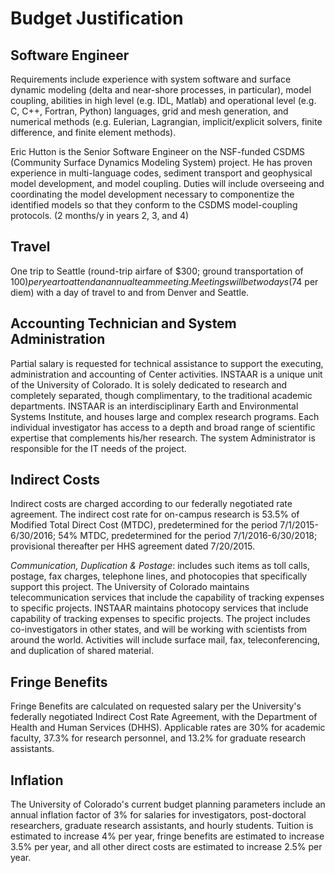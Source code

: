 Budget Justification
====================

Software Engineer
-----------------

Requirements include experience with system software and surface dynamic
modeling (delta and near-shore processes, in particular), model coupling,
abilities in high level (e.g. IDL, Matlab) and operational level (e.g. C,
C++, Fortran, Python) languages, grid and mesh generation, and numerical
methods (e.g. Eulerian, Lagrangian, implicit/explicit solvers, finite
difference, and finite element methods).

Eric Hutton is the Senior Software Engineer on the NSF-funded CSDMS
(Community Surface Dynamics Modeling System) project. He has proven
experience in multi-language codes, sediment transport and geophysical model
development, and model coupling. Duties will include overseeing and
coordinating the model development necessary to componentize the identified
models so that they conform to the CSDMS model-coupling protocols.
(2 months/y in years 2, 3, and 4)

Travel
------

One trip to Seattle (round-trip airfare of $300; ground transportation of
$100) per year to attend an annual team meeting. Meetings will be two days
($74 per diem) with a day of travel to and from Denver and Seattle.

Accounting Technician and System Administration
-----------------------------------------------

Partial salary is requested for technical assistance to support the executing,
administration and accounting of Center activities. INSTAAR is a unique unit
of the University of Colorado.  It is solely dedicated to research and
completely separated, though complimentary, to the traditional academic
departments.  INSTAAR is an interdisciplinary Earth and Environmental Systems
Institute, and houses large and complex research programs.  Each individual
investigator has access to a depth and broad range of scientific expertise
that complements his/her research. The system Administrator is responsible for
the IT needs of the project.

Indirect Costs
--------------

Indirect costs are charged according to our federally negotiated rate
agreement. The indirect cost rate for on-campus research is 53.5% of Modified
Total Direct Cost (MTDC), predetermined for the period 7/1/2015-6/30/2016;
54% MTDC, predetermined for the period 7/1/2016-6/30/2018; provisional
thereafter per HHS agreement dated 7/20/2015.

*Communication, Duplication & Postage*: includes such items as toll calls,
postage, fax charges, telephone lines, and photocopies that specifically
support this project. The University of Colorado maintains telecommunication
services that include the capability of tracking expenses to specific projects.
INSTAAR maintains photocopy services that include capability of tracking
expenses to specific projects.  The project includes co-investigators in other
states, and will be working with scientists from around the world. Activities
will include surface mail, fax, teleconferencing, and duplication of shared
material.

Fringe Benefits
---------------

Fringe Benefits are calculated on requested salary per the University's
federally negotiated Indirect Cost Rate Agreement, with the Department of
Health and Human Services (DHHS). Applicable rates are 30% for academic
faculty, 37.3% for research personnel, and 13.2% for graduate research
assistants.

Inflation
---------

The University of Colorado's current budget planning parameters include an
annual inflation factor of 3% for salaries for investigators, post-doctoral
researchers, graduate research assistants, and hourly students. Tuition is
estimated to increase 4% per year, fringe benefits are estimated to increase
3.5% per year, and all other direct costs are estimated to increase 2.5% per
year.

